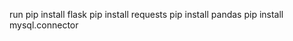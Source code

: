 run pip install flask
    pip install requests
    pip install pandas
    pip install mysql.connector